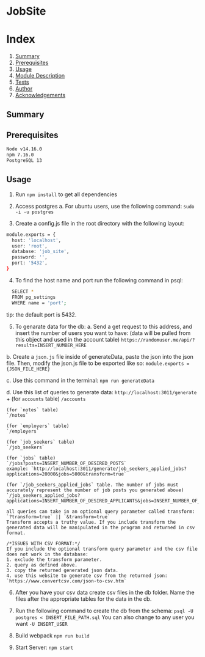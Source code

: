 # JobSite

# Index
<ol>
    <li><a href="#Summary">Summary</a></li>
    <li><a href="#Prerequisites">Prerequisites</a></li>
    <li><a href="#Usage">Usage</a></li>
    <li><a href="#Module-Description">Module Description</a></li>
    <li><a href="#Tests">Tests</a></li>
    <li><a href="#Author">Author</a></li>
    <li><a href="#Acknowledgements">Acknowledgements</a></li>
</ol>

## Summary

## Prerequisites
```sh
Node v14.16.0
npm 7.16.0
PostgreSQL 13
```
## Usage
1. Run `npm install` to get all dependencies

2. Access postgres
  a. For ubuntu users, use the following command: `sudo -i -u postgres`

3. Create a config.js file in the root directory with the following layout:
```sh
module.exports = {
  host: 'localhost',
  user: 'root',
  database: 'job_site',
  password: '',
  port: '5432',
}
```

4. To find the host name and port run the following command in psql:
```sh
  SELECT *
  FROM pg_settings
  WHERE name = 'port';
```
tip: the default port is 5432.

5. To genarate data for the db:
  a. Send a get request to this address, and insert the number of users you want to have:
  (data will be pulled from this object and used in the account table)
  `https://randomuser.me/api/?results=INSERT_NUMBER_HERE`

  b. Create a `json.js` file inside of generateData, paste the json into the json file. Then, modify the json.js file to be exported like so:     `module.exports = {JSON_FILE_HERE}`

  c. Use this command in the terminal: `npm run generateData`

  d. Use this list of queries to generate data:
  `http://localhost:3011/generate` +
    (for `accounts` table)
    `/accounts`

    (for `notes` table)
    `/notes`

    (for `employers` table)
    `/employers`

    (for `job_seekers` table)
    `/job_seekers`

    (for `jobs` table)
    `/jobs?posts=INSERT_NUMBER_OF_DESIRED_POSTS`
    example: `http://localhost:3011/generate/job_seekers_applied_jobs?applications=20000&jobs=5000&transform=true`

    (for `/job_seekers_applied_jobs` table. The number of jobs must accurately represent the number of job posts you generated above)
    `/job_seekers_applied_jobs?applications=INSERT_NUMBER_OF_DESIRED_APPLICANTS&jobs=INSERT_NUMBER_OF_JOB_POSTS_USED_IN_JOBS`

    all queries can take in an optional query parameter called transform: `?transform=true` || `&transform=true`
    Transform accepts a truthy value. If you include transform the generated data will be manipulated in the program and returned in csv format.

    /*ISSUES WITH CSV FORMAT:*/
    If you include the optional transform query parameter and the csv file does not work in the database:
    1. exclude the transform parameter.
    2. query as defined above.
    3. copy the returned generated json data.
    4. use this website to generate csv from the returned json: `https://www.convertcsv.com/json-to-csv.htm`

6. After you have your csv data create csv files in the db folder. Name the files after the appropriate tables for the data in the db.

7. Run the following command to create the db from the schema: `psql -U postgres < INSERT_FILE_PATH.sql`
   You can also change to any user you want `-U INSERT_USER`

8. Build webpack
`npm run build`

9. Start Server:
`npm start`
